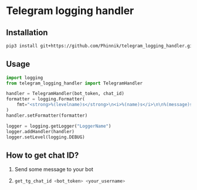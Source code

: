 # Telegram logging handler

## Installation
```bash
pip3 install git+https://github.com/Phinnik/telegram_logging_handler.git
```

## Usage
```python
import logging
from telegram_logging_handler import TelegramHandler

handler = TelegramHandler(bot_token, chat_id)
formatter = logging.Formatter(
    fmt="<strong>%(levelname)s</strong>\n<i>%(name)s</i>\n\n%(message)s"
)
handler.setFormatter(formatter)

logger = logging.getLogger("LoggerName")
logger.addHandler(handler)
logger.setLevel(logging.DEBUG)
```


## How to get chat ID?
1. Send some message to your bot
2.
    ```bash
    get_tg_chat_id <bot_token> <your_username>
    ```